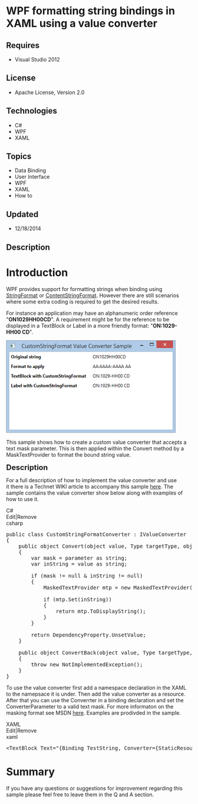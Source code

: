 # WPF formatting string bindings in XAML using a value converter
## Requires
- Visual Studio 2012
## License
- Apache License, Version 2.0
## Technologies
- C#
- WPF
- XAML
## Topics
- Data Binding
- User Interface
- WPF
- XAML
- How to
## Updated
- 12/18/2014
## Description

<h1>Introduction</h1>
<p>WPF provides support for formatting strings when binding using <a href="http://msdn.microsoft.com/en-us/library/system.windows.data.bindingbase.stringformat.aspx" target="_blank">
StringFormat</a> or <a href="http://msdn.microsoft.com/en-us/library/system.windows.controls.contentcontrol.contentstringformat.aspx" target="_blank">
ContentStringFormat</a>. However there are still scenarios where some extra coding is required to get the desired results.</p>
<p>For instance an application may have an alphanumeric order reference &quot;<strong>ON1029HH00CD</strong>&quot;. A requirement might be for the reference to be displayed in a TextBlock or Label in a more friendly format: &quot;<strong>ON:1029-HH00 CD</strong>&quot;.</p>
<p><img id="131394" src="131394-customstringformatexample.png" alt="" width="460" height="250"></p>
<p>This&nbsp;sample shows how&nbsp;to create a custom value converter that accepts a text mask parameter. This is then applied within the Convert method&nbsp;by a MaskTextProvider&nbsp;to format the bound string value.</p>
<p><span style="font-size:20px; font-weight:bold">Description</span></p>
<p>For a full description of how to implement the value converter and use it&nbsp;there is a&nbsp;Technet WIKI article to accompany this sample&nbsp;<a href="http://social.technet.microsoft.com/wiki/contents/articles/18623.formatting-string-binding-in-xaml-using-a-value-converter.aspx ">here</a>.
 The sample contains&nbsp;the&nbsp;value converter&nbsp;show below along with examples of how to use it.</p>
<div class="scriptcode">
<div class="pluginEditHolder" pluginCommand="mceScriptCode">
<div class="title"><span>C#</span></div>
<div class="pluginLinkHolder"><span class="pluginEditHolderLink">Edit</span>|<span class="pluginRemoveHolderLink">Remove</span></div>
<span class="hidden">csharp</span>

<div class="preview">
<pre class="csharp"><span class="cs__keyword">public</span>&nbsp;<span class="cs__keyword">class</span>&nbsp;CustomStringFormatConverter&nbsp;:&nbsp;IValueConverter&nbsp;
{&nbsp;
&nbsp;&nbsp;&nbsp;&nbsp;<span class="cs__keyword">public</span>&nbsp;<span class="cs__keyword">object</span>&nbsp;Convert(<span class="cs__keyword">object</span>&nbsp;<span class="cs__keyword">value</span>,&nbsp;Type&nbsp;targetType,&nbsp;<span class="cs__keyword">object</span>&nbsp;parameter,&nbsp;System.Globalization.CultureInfo&nbsp;culture)&nbsp;
&nbsp;&nbsp;&nbsp;&nbsp;{&nbsp;
&nbsp;&nbsp;&nbsp;&nbsp;&nbsp;&nbsp;&nbsp;&nbsp;var&nbsp;mask&nbsp;=&nbsp;parameter&nbsp;<span class="cs__keyword">as</span>&nbsp;<span class="cs__keyword">string</span>;&nbsp;
&nbsp;&nbsp;&nbsp;&nbsp;&nbsp;&nbsp;&nbsp;&nbsp;var&nbsp;inString&nbsp;=&nbsp;<span class="cs__keyword">value</span>&nbsp;<span class="cs__keyword">as</span>&nbsp;<span class="cs__keyword">string</span>;&nbsp;
&nbsp;&nbsp;&nbsp;&nbsp;&nbsp;&nbsp;&nbsp;&nbsp;&nbsp;&nbsp;&nbsp;&nbsp;&nbsp;
&nbsp;&nbsp;&nbsp;&nbsp;&nbsp;&nbsp;&nbsp;&nbsp;<span class="cs__keyword">if</span>&nbsp;(mask&nbsp;!=&nbsp;<span class="cs__keyword">null</span>&nbsp;&amp;&nbsp;inString&nbsp;!=&nbsp;<span class="cs__keyword">null</span>)&nbsp;
&nbsp;&nbsp;&nbsp;&nbsp;&nbsp;&nbsp;&nbsp;&nbsp;{&nbsp;
&nbsp;&nbsp;&nbsp;&nbsp;&nbsp;&nbsp;&nbsp;&nbsp;&nbsp;&nbsp;&nbsp;&nbsp;MaskedTextProvider&nbsp;mtp&nbsp;=&nbsp;<span class="cs__keyword">new</span>&nbsp;MaskedTextProvider(mask);&nbsp;
&nbsp;
&nbsp;&nbsp;&nbsp;&nbsp;&nbsp;&nbsp;&nbsp;&nbsp;&nbsp;&nbsp;&nbsp;&nbsp;<span class="cs__keyword">if</span>&nbsp;(mtp.Set(inString))&nbsp;
&nbsp;&nbsp;&nbsp;&nbsp;&nbsp;&nbsp;&nbsp;&nbsp;&nbsp;&nbsp;&nbsp;&nbsp;{&nbsp;
&nbsp;&nbsp;&nbsp;&nbsp;&nbsp;&nbsp;&nbsp;&nbsp;&nbsp;&nbsp;&nbsp;&nbsp;&nbsp;&nbsp;&nbsp;&nbsp;<span class="cs__keyword">return</span>&nbsp;mtp.ToDisplayString();&nbsp;
&nbsp;&nbsp;&nbsp;&nbsp;&nbsp;&nbsp;&nbsp;&nbsp;&nbsp;&nbsp;&nbsp;&nbsp;}&nbsp;
&nbsp;&nbsp;&nbsp;&nbsp;&nbsp;&nbsp;&nbsp;&nbsp;}&nbsp;
&nbsp;
&nbsp;&nbsp;&nbsp;&nbsp;&nbsp;&nbsp;&nbsp;&nbsp;<span class="cs__keyword">return</span>&nbsp;DependencyProperty.UnsetValue;&nbsp;
&nbsp;&nbsp;&nbsp;&nbsp;}&nbsp;
&nbsp;
&nbsp;&nbsp;&nbsp;&nbsp;<span class="cs__keyword">public</span>&nbsp;<span class="cs__keyword">object</span>&nbsp;ConvertBack(<span class="cs__keyword">object</span>&nbsp;<span class="cs__keyword">value</span>,&nbsp;Type&nbsp;targetType,&nbsp;<span class="cs__keyword">object</span>&nbsp;parameter,&nbsp;System.Globalization.CultureInfo&nbsp;culture)&nbsp;
&nbsp;&nbsp;&nbsp;&nbsp;{&nbsp;
&nbsp;&nbsp;&nbsp;&nbsp;&nbsp;&nbsp;&nbsp;&nbsp;<span class="cs__keyword">throw</span>&nbsp;<span class="cs__keyword">new</span>&nbsp;NotImplementedException();&nbsp;
&nbsp;&nbsp;&nbsp;&nbsp;}&nbsp;
}</pre>
</div>
</div>
</div>
<p>To use the value converter first add a namespace declaration in the XAML to the namepsace it is under. Then add the value converter as a resource. After that you can use the Converrter in a binding declaration and set the ConverterParameter to a valid text
 mask. For more informaton on the masking format see MSDN <a href="http://msdn.microsoft.com/en-us/library/system.windows.forms.maskedtextbox.mask.aspx">
here</a>. Examples are prodivded in the sample.</p>
<div class="scriptcode">
<div class="pluginEditHolder" pluginCommand="mceScriptCode">
<div class="title"><span>XAML</span></div>
<div class="pluginLinkHolder"><span class="pluginEditHolderLink">Edit</span>|<span class="pluginRemoveHolderLink">Remove</span></div>
<span class="hidden">xaml</span>

<div class="preview">
<pre class="xaml"><span class="xaml__tag_start">&lt;TextBlock</span>&nbsp;<span class="xaml__attr_name">Text</span>=<span class="xaml__attr_value">&quot;{Binding&nbsp;TestString,&nbsp;Converter={StaticResource&nbsp;CustomStringFormat},ConverterParameter='AA:AAAA-AAAA&nbsp;AA',FallbackValue='format&nbsp;failed'}&quot;</span><span class="xaml__tag_start">/&gt;</span></pre>
</div>
</div>
</div>
<div class="endscriptcode"></div>
<h1>Summary</h1>
<p>If you have any questions or suggestions for improvement regarding this sample please feel free to leave them in the Q and A section.</p>
